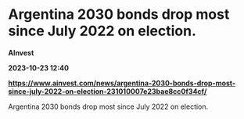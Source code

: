 # Argentina 2030 bonds drop most since July 2022 on election.
**AInvest**

**2023-10-23 12:40**

**https://www.ainvest.com/news/argentina-2030-bonds-drop-most-since-july-2022-on-election-231010007e23bae8cc0f34cf/**

Argentina 2030 bonds drop most since July 2022 on election.